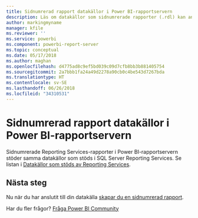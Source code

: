 ```yaml
---
title: Sidnumrerad rapport datakällor i Power BI-rapportservern
description: Läs om datakällor som sidnumrerade rapporter (.rdl) kan ansluta till i Power BI-rapportservern.
author: markingmyname
manager: kfile
ms.reviewer: ''
ms.service: powerbi
ms.component: powerbi-report-server
ms.topic: conceptual
ms.date: 05/17/2018
ms.author: maghan
ms.openlocfilehash: d4775ad8c9ef5bd039c09d7cfb8bb3b881405754
ms.sourcegitcommit: 2a7bbb1fa24a49d2278a90cb0c4be543d7267bda
ms.translationtype: HT
ms.contentlocale: sv-SE
ms.lasthandoff: 06/26/2018
ms.locfileid: "34310531"
---
```

# <a name="paginated-report-data-sources--in-power-bi-report-server"></a>Sidnumrerad rapport datakällor i Power BI-rapportservern
Sidnumrerade Reporting Services-rapporter i Power BI-rapportservern stöder samma datakällor som stöds i SQL Server Reporting Services. Se listan i [Datakällor som stöds av Reporting Services](https://docs.microsoft.com/sql/reporting-services/report-data/data-sources-supported-by-reporting-services-ssrs).

## <a name="next-steps"></a>Nästa steg
Nu när du har anslutit till din datakälla [skapar du en sidnumrerad rapport](quickstart-create-paginated-report.md).  


Har du fler frågor? [Fråga Power BI Community](https://community.powerbi.com/)

